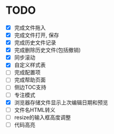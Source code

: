 # TODO

- [x] 完成文件拖入
- [x] 完成文件打开, 保存
- [x] 完成历史文件记录
- [x] 完成删除历史文件(包括撤销)
- [x] 同步滚动
- [x] 自定义样式表
- [ ] 完成配置项
- [ ] 完成帮助页面
- [ ] 侧边TOC支持
- [ ] 专注模式
- [x] 浏览器存储文件显示上次编辑日期和预览
- [ ] 文件名HTML转义
- [ ] resize的输入框高度调整
- [ ] 代码高亮